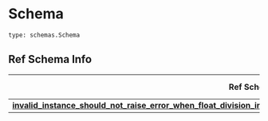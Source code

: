 # Schema
```
type: schemas.Schema
```

## Ref Schema Info
Ref Schema | Input Type | Output Type
---------- | ---------- | -----------
[**invalid_instance_should_not_raise_error_when_float_division_inf.InvalidInstanceShouldNotRaiseErrorWhenFloatDivisionInf**](../../../../../../components/schema/invalid_instance_should_not_raise_error_when_float_division_inf.md) | int | int
